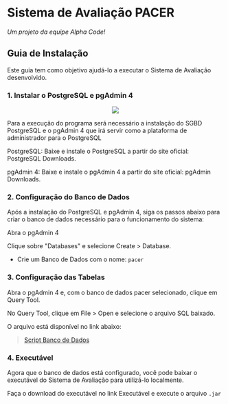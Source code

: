 # Sistema de Avaliação PACER

<i>Um projeto da equipe Alpha Code!</i>

## Guia de Instalação

Este guia tem como objetivo ajudá-lo a executar o Sistema de Avaliação desenvolvido.

### 1. Instalar o PostgreSQL e pgAdmin 4

<p align="center">
  <a href="https://skillicons.dev">
    <img src="https://skillicons.dev/icons?i=postgres" />
  </a>
</p>

Para a execução do programa será necessário a instalação do SGBD PostgreSQL e o pgAdmin 4 que irá servir como a
plataforma de administrador para o PostgreSQL

PostgreSQL:
Baixe e instale o PostgreSQL a partir do site oficial: PostgreSQL Downloads.

pgAdmin 4:
Baixe e instale o pgAdmin 4 a partir do site oficial: pgAdmin Downloads.

### 2. Configuração do Banco de Dados

Após a instalação do PostgreSQL e pgAdmin 4, siga os passos abaixo para criar o banco de dados necessário para o
funcionamento do sistema:

Abra o pgAdmin 4

Clique sobre "Databases" e selecione Create > Database.

- Crie um Banco de Dados com o nome: `pacer`

### 3. Configuração das Tabelas

Abra o pgAdmin 4 e, com o banco de dados pacer selecionado, clique em Query Tool.

No Query Tool, clique em File > Open e selecione o arquivo SQL baixado.

O arquivo está disponível no link abaixo:

> [Script Banco de Dados](../SchemaSQL/pacer.sql)

### 4. Executável

Agora que o banco de dados está configurado, você pode baixar o executável do Sistema de Avaliação para utilizá-lo
localmente.

Faça o download do executável no link Executável e execute o arquivo `.jar`

